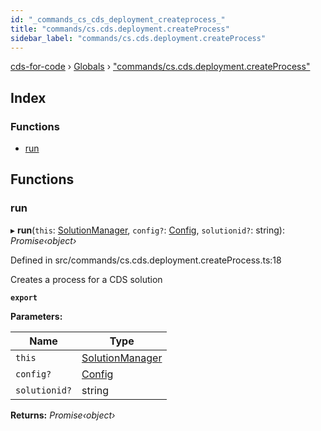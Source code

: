 ```yaml
---
id: "_commands_cs_cds_deployment_createprocess_"
title: "commands/cs.cds.deployment.createProcess"
sidebar_label: "commands/cs.cds.deployment.createProcess"
---
```


[cds-for-code](../index.md) › [Globals](../globals.md) › ["commands/cs.cds.deployment.createProcess"](_commands_cs_cds_deployment_createprocess_.md)

## Index

### Functions

* [run](_commands_cs_cds_deployment_createprocess_.md#run)

## Functions

###  run

▸ **run**(`this`: [SolutionManager](../classes/_components_solutions_solutionmanager_.solutionmanager.md), `config?`: [Config](../interfaces/_api_cds_webapi_cdswebapi_.cdswebapi.config.md), `solutionid?`: string): *Promise‹object›*

Defined in src/commands/cs.cds.deployment.createProcess.ts:18

Creates a process for a CDS solution

**`export`** 

**Parameters:**

Name | Type |
------ | ------ |
`this` | [SolutionManager](../classes/_components_solutions_solutionmanager_.solutionmanager.md) |
`config?` | [Config](../interfaces/_api_cds_webapi_cdswebapi_.cdswebapi.config.md) |
`solutionid?` | string |

**Returns:** *Promise‹object›*
